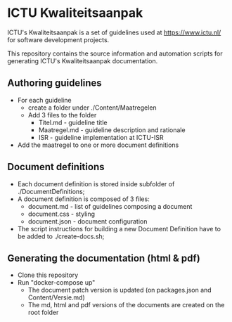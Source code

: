 # ICTU Kwaliteitsaanpak

ICTU's Kwaliteitsaanpak is a set of guidelines used at https://www.ictu.nl/ for software development projects.

This repository contains the source information and automation scripts for generating ICTU's Kwaliteitsaanpak documentation.

## Authoring guidelines

- For each guideline
  - create a folder under ./Content/Maatregelen
  - Add 3 files to the folder
    - Titel.md - guideline title
    - Maatregel.md - guideline description and rationale
    - ISR - guideline implementation at ICTU-ISR
- Add the maatregel to one or more document definitions

## Document definitions

- Each document definition is stored inside subfolder of ./DocumentDefinitions;
- A document definition is composed of 3 files:
  - document.md - list of guidelines composing a document
  - document.css - styling
  - document.json - document configuration
- The script instructions for building a new Document Definition have to be added to ./create-docs.sh;

## Generating the documentation (html & pdf)

- Clone this repository
- Run "docker-compose up"
  - The document patch version is updated (on packages.json and Content/Versie.md)
  - The md, html and pdf versions of the documents are created on the root folder
